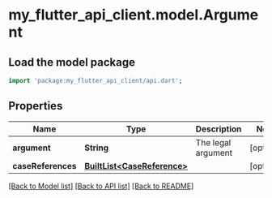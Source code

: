 # my_flutter_api_client.model.Argument

## Load the model package
```dart
import 'package:my_flutter_api_client/api.dart';
```

## Properties
Name | Type | Description | Notes
------------ | ------------- | ------------- | -------------
**argument** | **String** | The legal argument | [optional] 
**caseReferences** | [**BuiltList&lt;CaseReference&gt;**](CaseReference.md) |  | [optional] 

[[Back to Model list]](../README.md#documentation-for-models) [[Back to API list]](../README.md#documentation-for-api-endpoints) [[Back to README]](../README.md)



